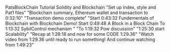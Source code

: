 PatsBlockChain Tutorial Solidity and Blockchain
"Set up index, style and Pat1 files"
"Blockchain summary, Ethereum wallet and transaction to 0:32:10"
"Transaction demo complete"
"Start 0:43:32 Fundementals of Blockchain with Blockchain Demo! Start 0:49:48 A Block in a Block Chain To 1:13:32 SybilControl mechanism "
"To 1:19:32 Pow discussion"
"1:25:30 start Scalability"
"Recap at 1:28:18 and now for some CODE 1:29.36"
"Watch video from 1:29.36 until ready to run something! And continue watching from 1:49:23"